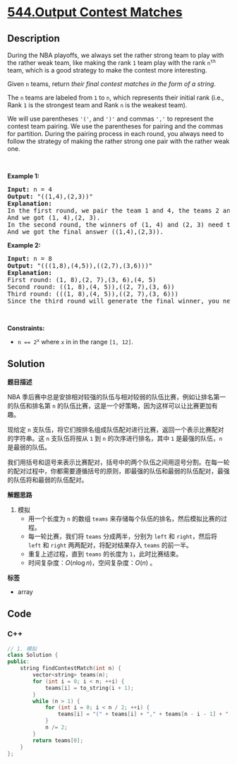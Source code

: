 # [544.Output Contest Matches](https://leetcode.com/problems/output-contest-matches/description/)

## Description

<p>During the NBA playoffs, we always set the rather strong team to play with the rather weak team, like making&nbsp;the rank <code>1</code> team play with the rank <code>n<sup>th</sup></code> team, which is a good strategy to make the contest more interesting.</p>

<p>Given <code>n</code> teams, return <em>their final contest matches in the form of a string</em>.</p>

<p>The <code>n</code> teams are labeled from <code>1</code> to <code>n</code>, which represents their initial rank (i.e., Rank <code>1</code> is the strongest team and Rank <code>n</code> is the weakest team).</p>

<p>We will use parentheses <code>&#39;(&#39;</code>, and <code>&#39;)&#39;</code> and commas <code>&#39;,&#39;</code> to represent the contest team pairing. We use the parentheses for pairing and the commas for partition. During the pairing process in each round, you always need to follow the strategy of making the rather strong one pair with the rather weak one.</p>

<p>&nbsp;</p>
<p><strong class="example">Example 1:</strong></p>

<pre>
<strong>Input:</strong> n = 4
<strong>Output:</strong> &quot;((1,4),(2,3))&quot;
<strong>Explanation:</strong>
In the first round, we pair the team 1 and 4, the teams 2 and 3 together, as we need to make the strong team and weak team together.
And we got (1, 4),(2, 3).
In the second round, the winners of (1, 4) and (2, 3) need to play again to generate the final winner, so you need to add the paratheses outside them.
And we got the final answer ((1,4),(2,3)).
</pre>

<p><strong class="example">Example 2:</strong></p>

<pre>
<strong>Input:</strong> n = 8
<strong>Output:</strong> &quot;(((1,8),(4,5)),((2,7),(3,6)))&quot;
<strong>Explanation:</strong>
First round: (1, 8),(2, 7),(3, 6),(4, 5)
Second round: ((1, 8),(4, 5)),((2, 7),(3, 6))
Third round: (((1, 8),(4, 5)),((2, 7),(3, 6)))
Since the third round will generate the final winner, you need to output the answer (((1,8),(4,5)),((2,7),(3,6))).
</pre>

<p>&nbsp;</p>
<p><strong>Constraints:</strong></p>

<ul>
  <li><code>n == 2<sup>x</sup></code> where <code>x</code> in in the range <code>[1, 12]</code>.</li>
</ul>

## Solution

**题目描述**

NBA 季后赛中总是安排相对较强的队伍与相对较弱的队伍比赛，例如让排名第一的队伍和排名第 `n` 的队伍比赛，这是一个好策略，因为这样可以让比赛更加有趣。

现给定 `n` 支队伍，将它们按排名组成队伍配对进行比赛，返回一个表示比赛配对的字符串。这 `n` 支队伍将按从 `1` 到 `n` 的次序进行排名，其中 `1` 是最强的队伍，`n` 是最弱的队伍。

我们用括号和逗号来表示比赛配对，括号中的两个队伍之间用逗号分割。在每一轮的配对过程中，你都需要遵循括号的原则，即最强的队伍和最弱的队伍配对，最强的队伍将和最弱的队伍配对。

**解题思路**

1. 模拟
   - 用一个长度为 `n` 的数组 `teams` 来存储每个队伍的排名，然后模拟比赛的过程。
   - 每一轮比赛，我们将 `teams` 分成两半，分别为 `left` 和 `right`，然后将 `left` 和 `right` 两两配对，将配对结果存入 `teams` 的前一半。
   - 重复上述过程，直到 `teams` 的长度为 `1`，此时比赛结束。
   - 时间复杂度：$O(n \log n)$，空间复杂度：$O(n)$ 。

**标签**

- array

<!-- code start -->
## Code

### C++

```cpp
// 1. 模拟
class Solution {
public:
    string findContestMatch(int n) {
        vector<string> teams(n);
        for (int i = 0; i < n; ++i) {
            teams[i] = to_string(i + 1);
        }
        while (n > 1) {
            for (int i = 0; i < n / 2; ++i) {
                teams[i] = "(" + teams[i] + "," + teams[n - i - 1] + ")";
            }
            n /= 2;
        }
        return teams[0];
    }
};
```

<!-- code end -->
